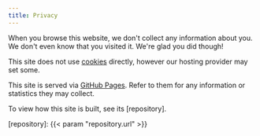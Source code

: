 ```yaml
---
title: Privacy
---
```


When you browse this website, we don't collect any information about you. We
don't even know that you visited it. We're glad you did though!

This site does not use [cookies] directly, however our hosting provider may set
some.

This site is served via [GitHub Pages]. Refer to them for any information or
statistics they may collect.

To view how this site is built, see its [repository].

[cookies]: https://en.wikipedia.org/wiki/HTTP_cookie
[github pages]: https://pages.github.com/

[repository]: {{< param "repository.url" >}}

